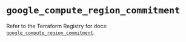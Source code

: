 # `google_compute_region_commitment`

Refer to the Terraform Registry for docs: [`google_compute_region_commitment`](https://registry.terraform.io/providers/hashicorp/google/5.34.0/docs/resources/compute_region_commitment).
